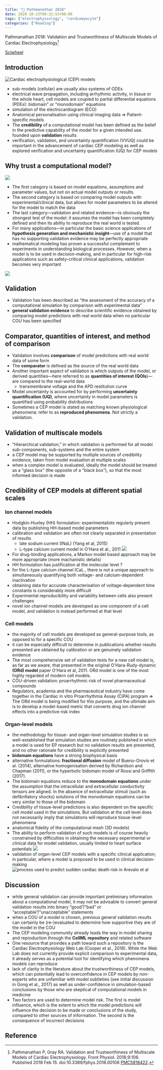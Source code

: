 ```yaml
---
title: "📝 Pathmanathan 2018"
date: 2020-10-23T00:32:53+08:00
tags: ["electrophysiology", "cardiomyocyte"]
categories: ["Reading"]
---
```


Pathmanathan 2018: Validation and Trustworthiness of Multiscale Models of Cardiac Electrophysiology[^Pathmanathan2018]

[Sciwheel](https://sciwheel.com/work/#/items/5042147)

<!--more-->

## Introduction
![](https://www.frontiersin.org/files/Articles/325032/fphys-09-00106-HTML/image_m/fphys-09-00106-g001.jpg "Cardiac electrophysiological (CEP) models")
* sub-models (cellular) are usually also systems of ODEs
* electrical wave propagation, including arrhythmic activity, in tissue or the whole heart, cell models are coupled to partial differential equations (PDEs): bidomain” or “monodomain” equations
* simulation of the electrocardiogram (ECG)
* Anatomical personalisation using clinical imaging data => Patient-specific models
* The **credibility** of a computational model has been defined as the belief in the predictive capability of the model for a given intended use. founded upon **validation** results
*  verification, validation, and uncertainty quantification (VVUQ) could be important in the advancement of cardiac CEP modeling as well as explored verification and uncertainty quantification (UQ) for CEP models

## Why trust a computational model?
![](https://www.frontiersin.org/files/Articles/325032/fphys-09-00106-HTML/image_m/fphys-09-00106-g002.jpg)
* The first category is based on model equations, assumptions and parameter values, but not on actual model outputs or results.
* The second category is based on comparing model outputs with experimental/clinical data, but allows for model parameters to be altered for the model to match the data
* The last category—validation and related evidence—is obviously the strongest test of the model: it assumes the model has been completely defined and then its ability to reproduce the real world is tested.
* For many applications—in particular the basic science applications of **hypothesis generation and mechanistic insight**—use of a model that has no supporting validation evidence may be perfectly appropriate
* mathematical modeling has proven a successful complement to experiments in understanding biological processes. However, when a model is to be used in decision-making, and in particular for high-risk applications such as safety-critical clinical applications, validation becomes very important

![](https://www.frontiersin.org/files/Articles/325032/fphys-09-00106-HTML/image_m/fphys-09-00106-t001.jpg)

## Validation
* Validation has been described as “the assessment of the accuracy of a computational simulation by comparison with experimental data”
* **general validation evidence** to describe scientific evidence obtained by comparing model predictions with real world data when no particular COU has been specified

## Comparator, quantities of interest, and method of comparison
* Validation involves **comparison** of model predictions with real world data of some form
* The **comparator** is defined as the source of the real world data
* Another important aspect of validation is which outputs of the model, or derived quantities—here referred to as **quantities of interest (QOIs**)—are compared to the real-world data
    * transmembrane voltage and the APD restitution curve
* Model uncertainty is accounted for by performing **uncertainty quantification (UQ)**, where uncertainty in model parameters is quantified using probability distributions
* Sometimes a CEP model is stated as matching known physiological phenomena: refer to as **reproduced phenomena**. Not strictly a validation.

## Validation of multiscale models
* “Hierarchical validation,” in which validation is performed for all model sub-components, sub-systems and the entire system
* a CEP model may be supported by multiple sources of credibility evidence, taken from model evaluation at multiple scales
* when a complex model is evaluated, ideally the model should be treated as a “glass box” (the opposite of a “black box”), so that the most informed decision is made

## Credibility of CEP models at different spatial scales
### Ion channel models
* Hodgkin-Huxley (HH) formulation: experimentalists regularly present data by publishing HH-based model parameters
* calibration and validation are often not clearly separated in presentation of results
    * late sodium current (INaL) (Yang et al, 2015)
    * L-type calcium current model in O'Hara et al., 2011
    ![](https://www.frontiersin.org/files/Articles/325032/fphys-09-00106-HTML/image_m/fphys-09-00106-g003.jpg)
* For drug-binding applications, a Markov model based approach may be more appropriate (more machanistic details)
* HH formulation has justification at the molecular level ?
* for the L-type calcium channel ICaL., there is not a unique approach to simultaneously quantifying both voltage- and calcium-dependent inactivation
* obtaining data for accurate characterisation of voltage-dependent time constants is considerably more difficult
* Experimental reproducibility and variability between cells also present challenges
* novel ion channel models are developed as one component of a cell model, and validation is instead performed at that level

### Cell models
* the majority of cell models are developed as general-purpose tools, as opposed to for a specific COU
* it can be especially difficult to determine in publications whether results presented are obtained by calibration or are genuinely validation evidence
* The most comprehensive set of validation tests for a new cell model is, as far as we aware, that presented in the original O'Hara-Rudy-dynamic **(ORd) model** paper O'Hara et al, 2011. ORd model is one of the most highly regarded of modern cell models.
* COU-driven validation: proarrhythmic risk of novel pharmaceutical compounds
* Regulators, academia and the pharmaceutical industry have come together in the Cardiac in vitro Proarrhythmia Assay (CiPA) program =>  The ORd model is being modified for this purpose, and the ultimate aim is to develop a model-based metric that converts drug ion channel effects into a predictive risk index
### Organ-level models
* the methodology for tissue- and organ-level simulation studies is so well-established that simulation studies are routinely published in which a model is used for EP research but no validation results are presented, and no other rationale for credibility is explicitly presented
* **bidomain equations** have a strong biophysical basis
* alternative formulations: **fractional diffusion** model of Bueno-Orovio et al. (2014), alternative homogenisation derived by Richardson and Chapman (2011), or the hyperbolic bidomain model of Rossi and Griffith (2017).
* The bidomain equations reduce to the **monodomain equations** under the assumption that the intracellular and extracellular conductivity tensors are aligned. In the absence of extracellular stimuli (such as defibrillatory shocks) solutions of the monodomain equations can be very similar to those of the bidomain
* Credibility of tissue-level predictions is also dependent on the specific cell model used in the simulations. But validation at the cell level does not necessarily imply that simulations will reproduce tissue-level phenomena
* anatomical fidelity of the computational mesh (3D models)
* The ability to perform validation of such models is of course heavily constrained by difficulties in obtaining the necessary experimental or clinical data for model validation, usually limited to heart surface potentials
![](https://www.frontiersin.org/files/Articles/325032/fphys-09-00106-HTML/image_m/fphys-09-00106-g004.jpg)
* validation of organ-level CEP models with a specific clinical application; in particular, where a model is proposed to be used in clinical decision-making
![](https://www.frontiersin.org/files/Articles/325032/fphys-09-00106-HTML/image_m/fphys-09-00106-g005.jpg "process used to predict sudden cardiac death risk in Arevalo et al")

## Discussion
* while general validation can provide important preliminary information about a computational model, it may not be advisable to convert general validation results into binary “good”/“bad” or “acceptable”/“unacceptable” statements
* when a COU of a model is chosen, previous general validation results can certainly be (re-)evaluated to determine how supportive they are of the model in the COU
* The CEP modeling community already leads the way in model sharing and reproduction through the **CellML repository** and related software
* One resource that provides a path toward such a repository is the Cardiac Electrophysiology Web Lab (Cooper et al., 2016). While the Web Lab does not currently provide explicit comparison to experimental data, it already serves as a potential tool for identifying which phenomena models can reproduce
* lack of clarity in the literature about the trustworthiness of CEP models, which can potentially lead to overconfidence in CEP models by non-experts who are unfamiliar with model subtleties (see initial discussion in Gong et al., 2017) as well as under-confidence in simulation-based conclusions by those who are skeptical of computational models in medicine
* Two factors are used to determine model risk. The first is model influence, which is the extent to which the model predictions will influence the decision to be made or conclusions of the study, compared to other sources of information. The second is the consequence of incorrect decisions
## Reference
[^Pathmanathan2018]: Pathmanathan P, Gray RA. Validation and Trustworthiness of Multiscale Models of Cardiac Electrophysiology. Front Physiol. 2018;9:106. Published 2018 Feb 15. doi:10.3389/fphys.2018.00106 [PMC5818422](https://www.ncbi.nlm.nih.gov/pmc/articles/PMC5818422/).
